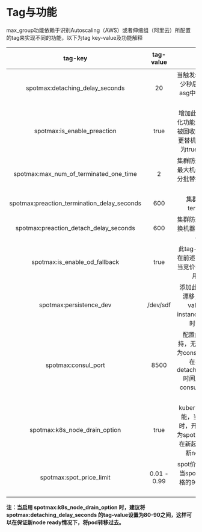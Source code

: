 # Tag与功能

max\_group功能依赖于识别Autoscaling（AWS）或者伸缩组（阿里云）所配置的tag来实现不同的功能，以下为tag key-value及功能解释

| tag-key | tag-value | 功能 | 版本支持 |
| :---: | :---: | :---: | :---: |
| spotmax:detaching\_delay\_seconds | 20 | 当触发spot回收时，间隔多少秒后，将被回收机器从asg中detach，默认为20秒 | Lite/Pro |
| spotmax:is\_enable\_preaction | true | 增加此tag为开启集群防退化功能，此功能为预测即将被回收的机器，并提前进行更替机型操作，tag-value为true表示为开启此功能 | Lite/Pro |
| spotmax:max\_num\_of\_terminated\_one\_time | 2 | 集群防退化功能一次关闭的最大机器数，替换机器执行分批替换，每次替换的最大数量 | Lite/Pro |
| spotmax:preaction\_termination\_delay\_seconds | 600 | 集群防退化功能执行terminate间隔时间 | Lite/Pro |
| spotmax:preaction\_detach\_delay\_seconds | 600 | 集群防退化功能中，将被替换机器间隔多少秒后，会被detach出asg | Lite/Pro |
| spotmax:is\_enable\_od\_fallback | true | 此tag-value为true表示，在前述中断预补偿机制中，当竞价实例无法获取时，会用按需实例补充 | Lite/Pro |
| spotmax:persistence\_dev | /dev/sdf | 添加此tag可以进行ebs的漂移，无默认值，tag-value为非root盘在instance上的映射路径，暂时仅aws平台支持 | Pro |
| spotmax:consul\_port | 8500 | 配置此参数为consul支持，无默认值，tag-value为consul agent本地端口号 在实例中断并经过detaching\_delay\_seconds时间后，该实例将会从consul的服务发现列表中移除 | Pro |
| spotmax:k8s\_node\_drain\_option | true | kubernetes pod预迁移功能，当此tag-key为true时，开启此功能，当node为spot且将要被回收时，会在新起node后，并将被中断node上的pod迁移 | Pro |
| spotmax:spot\_price\_limit | 0.01 - 0.99 | spot价格限制，例如 0.9， 当spot机型价格超过od价格的90%，取消这个机型的替换 |  ali Lite/Pro |

**注：当启用 spotmax:k8s\_node\_drain\_option 时，建议将spotmax:detaching\_delay\_seconds 的tag-value设置为80-90之间，这样可以在保证新node ready情况下，将pod转移过去。**

